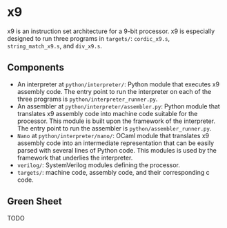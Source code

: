 # x9
x9 is an instruction set architecture for a 9-bit processor. x9 is especially designed to run three programs in `targets/`: `cordic_x9.s`, `string_match_x9.s`, and `div_x9.s`.


## Components
+ An interpreter at `python/interpreter/`: Python module that executes x9 assembly code. The entry point to run the interpreter on each of the three programs is `python/interpreter_runner.py`.
+ An assembler at `python/interpreter/assembler.py`: Python module that translates x9 assembly code into machine code suitable for the processor. This module is built upon the framework of the interpreter. The entry point to run the assembler is `python/assembler_runner.py`.
+ `Nano` at `python/interpreter/nano/`: OCaml module that translates x9 assembly code into an intermediate representation that can be easily parsed with several lines of Python code. This modules is used by the framework that underlies the interpreter.
+ `verilog/`: SystemVerilog modules defining the processor.
+ `targets/`: machine code, assembly code, and their corresponding c code.


## Green Sheet
TODO

